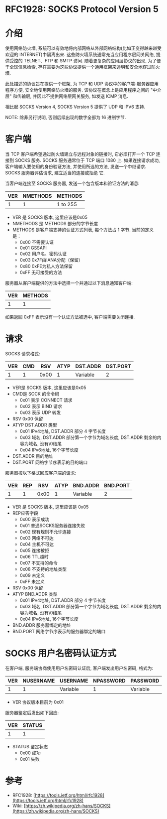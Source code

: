 # RFC1928: SOCKS Protocol Version 5

# 介绍

使用网络防火墙, 系统可以有效地将内部网络从外部网络结构(比如正变得越来越受欢迎的 INTERNET)中隔离出来. 这些防火墙系统通常充当应用程序层网关网络, 提供受控的 TELNET、FTP 和 SMTP 访问. 随着更复杂的应用层协议的出现, 为了便于全球信息检索, 存在需要为这些协议提供一个通用框架来透明和安全地穿过防火墙.

此处描述的协议旨在提供一个框架, 为 TCP 和 UDP 协议中的客户端-服务器应用程序方便, 安全地使用网络防火墙的服务. 该协议在概念上是应用程序之间的 "中介层" 和传输层, 并因此不提供网络层网关服务, 如发送 ICMP 消息.

相比起 SOCKS Version 4, SOCKS Version 5 提供了 UDP 和 IPV6 支持.

NOTE: 除非另行说明, 否则后续出现的数字全部为 16 进制字节.

# 客户端

当 TCP 客户端希望通过防火墙建立与远程对象的链接时, 它必须打开一个 TCP 连接到 SOCKS 服务. SOCKS 服务通常位于 TCP 端口 1080 上. 如果连接请求成功, 客户端输入要使用的身份验证方法, 并使用所选的方法, 发送一个中继请求. SOCKS 服务器评估请求, 建立适当的连接或拒绝
它.

当客户端连接至 SOCKS 服务器, 发送一个包含版本和验证方法的消息:


VER | NMETHODS | METHODS
----| -------- | --------
1   | 1        | 1 to 255


- VER 是 SOCKS 版本, 这里应该是0x05
- NMETHODS 是 METHODS 部分的字节长度
- METHODS 是客户端支持的认证方式列表, 每个方法占 1 字节. 当前的定义是：
    - 0x00 不需要认证
    - 0x01 GSSAPI
    - 0x02 用户名、密码认证
    - 0x03 0x7F由IANA分配（保留）
    - 0x80 0xFE为私人方法保留
    - 0xFF 无可接受的方法


服务器从客户端提供的方法中选择一个并通过以下消息通知客户端:

VER | METHODS
----| -------
1   | 1

如果返回 0xFF 表示没有一个认证方法被选中, 客户端需要关闭连接.

# 请求

SOCKS 请求格式:

VER | CMD |	RSV  | ATYP | DST.ADDR | DST.PORT
--- | --- | ---- | ---- | -------- | --------
1   | 1   | 0x00 | 1    | Variable | 2


- VER是 SOCKS 版本, 这里应该是0x05
- CMD是 SOCK 的命令码
    - 0x01 表示 CONNECT 请求
    - 0x02 表示 BIND 请求
    - 0x03 表示 UDP 转发
- RSV 0x00 保留
- ATYP DST.ADDR 类型
    - 0x01 IPv4地址, DST.ADDR 部分 4 字节长度
    - 0x03 域名, DST.ADDR 部分第一个字节为域名长度, DST.ADDR 剩余的内容为域名, 没有\0结尾
    - 0x04 IPv6地址, 16个字节长度
- DST.ADDR 目的地址
- DST.PORT 网络字节序表示的目的端口

服务器按以下格式回应客户端的请求:

VER | REP | RSV  | ATYP | BND.ADDR | BND.PORT
--- | --- | ---- | ---- | -------- | --------
1   | 1   | 0x00 | 1    | Variable | 2


- VER 是 SOCKS 版本, 这里应该是 0x05
- REP应答字段
    - 0x00 表示成功
    - 0x01 普通SOCKS服务器连接失败
    - 0x02 现有规则不允许连接
    - 0x03 网络不可达
    - 0x04 主机不可达
    - 0x05 连接被拒
    - 0x06 TTL超时
    - 0x07 不支持的命令
    - 0x08 不支持的地址类型
    - 0x09 未定义
    - 0xFF 未定义
- RSV 0x00 保留
- ATYP BND.ADDR 类型
    - 0x01 IPv4地址, DST.ADDR 部分 4 字节长度
    - 0x03 域名, DST.ADDR 部分第一个字节为域名长度, DST.ADDR 剩余的内容为域名, 没有\0结尾
    - 0x04 IPv6地址, 16个字节长度
- BND.ADDR 服务器绑定的地址
- BND.PORT 网络字节序表示的服务器绑定的端口

# SOCKS 用户名密码认证方式

在客户端, 服务端协商使用用户名密码认证后, 客户端发出用户名密码, 格式为:

VER | NUSERNAME | USERNAME | NPASSWORD | PASSWORD
--- | --------- | -------- | --------- | --------
1   | 1         | Variable | 1         | Variable


- VER 协议版本目前为 0x01

服务器鉴定后发出如下回应:

VER | STATUS
--- | ------
1   | 1

- STATUS 鉴定状态
    - 0x00 成功
    - 0x01 失败

# 参考
- RFC1928: [https://tools.ietf.org/html/rfc1928](https://tools.ietf.org/html/rfc1928)
- Wiki: [https://zh.wikipedia.org/zh-hans/SOCKS](https://zh.wikipedia.org/zh-hans/SOCKS)
